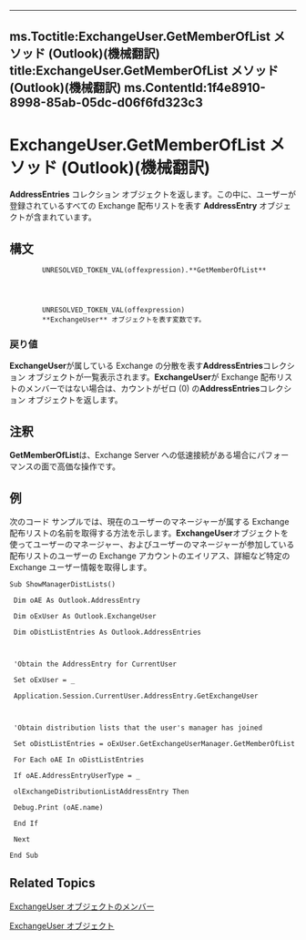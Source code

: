 

---
ms.Toctitle:ExchangeUser.GetMemberOfList メソッド (Outlook)(機械翻訳)
title:ExchangeUser.GetMemberOfList メソッド (Outlook)(機械翻訳)
ms.ContentId:1f4e8910-8998-85ab-05dc-d06f6fd323c3
---
# ExchangeUser.GetMemberOfList メソッド (Outlook)(機械翻訳)




**AddressEntries** コレクション オブジェクトを返します。この中に、ユーザーが登録されているすべての Exchange 配布リストを表す **AddressEntry** オブジェクトが含まれています。

## 構文

            UNRESOLVED_TOKEN_VAL(offexpression).**GetMemberOfList**




            UNRESOLVED_TOKEN_VAL(offexpression)
            **ExchangeUser** オブジェクトを表す変数です。

### 戻り値
**ExchangeUser**が属している Exchange の分散を表す**AddressEntries**コレクション オブジェクトが一覧表示されます。**ExchangeUser**が Exchange 配布リストのメンバーではない場合は、カウントがゼロ (0) の**AddressEntries**コレクション オブジェクトを返します。





## 注釈
**GetMemberOfList**は、Exchange Server への低速接続がある場合にパフォーマンスの面で高価な操作です。



## 例
次のコード サンプルでは、現在のユーザーのマネージャーが属する Exchange 配布リストの名前を取得する方法を示します。**ExchangeUser**オブジェクトを使ってユーザーのマネージャー、およびユーザーのマネージャーが参加している配布リストのユーザーの Exchange アカウントのエイリアス、詳細など特定の Exchange ユーザー情報を取得します。

```vba
Sub ShowManagerDistLists() 
 
 Dim oAE As Outlook.AddressEntry 
 
 Dim oExUser As Outlook.ExchangeUser 
 
 Dim oDistListEntries As Outlook.AddressEntries 
 
 
 
 'Obtain the AddressEntry for CurrentUser 
 
 Set oExUser = _ 
 
 Application.Session.CurrentUser.AddressEntry.GetExchangeUser 
 
 
 
 'Obtain distribution lists that the user's manager has joined 
 
 Set oDistListEntries = oExUser.GetExchangeUserManager.GetMemberOfList 
 
 For Each oAE In oDistListEntries 
 
 If oAE.AddressEntryUserType = _ 
 
 olExchangeDistributionListAddressEntry Then 
 
 Debug.Print (oAE.name) 
 
 End If 
 
 Next 
 
End Sub 
```




## Related Topics

[ExchangeUser オブジェクトのメンバー](b9489e9d-0b8e-1c8d-d5df-8def4b1ee5e8.md)

[ExchangeUser オブジェクト](6ec117d1-7fdb-aa36-b567-1242f8238df0.md)




